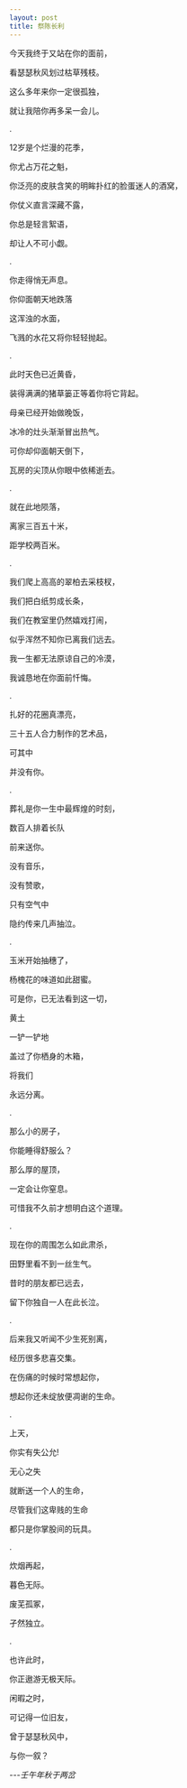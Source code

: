 ```yaml
---
layout: post
title: 祭陈长利
---
```

今天我终于又站在你的面前，

看瑟瑟秋风划过枯草残枝。

这么多年来你一定很孤独，

就让我陪你再多呆一会儿。

\.

12岁是个烂漫的花季，

你尤占万花之魁，

你泛亮的皮肤含笑的明眸扑红的脸蛋迷人的酒窝，

你仗义直言深藏不露，

你总是轻言絮语，

却让人不可小觑。

\.

你走得悄无声息。

你仰面朝天地跌落

这浑浊的水面，

飞溅的水花又将你轻轻抛起。

\.

此时天色已近黄昏，

装得满满的猪草篓正等着你将它背起。

母亲已经开始做晚饭，

冰冷的灶头渐渐冒出热气。

可你却仰面朝天倒下，

瓦房的尖顶从你眼中依稀逝去。

\.

就在此地陨落，

离家三百五十米，

距学校两百米。

\.

我们爬上高高的翠柏去采枝杈，

我们把白纸剪成长条，

我们在教室里仍然嬉戏打闹，

似乎浑然不知你已离我们远去。

我一生都无法原谅自己的冷漠，

我诚恳地在你面前忏悔。

\.

扎好的花圈真漂亮，

三十五人合力制作的艺术品，

可其中

并没有你。

\.

葬礼是你一生中最辉煌的时刻，

数百人排着长队

前来送你。

没有音乐，

没有赞歌，

只有空气中

隐约传来几声抽泣。

\.

玉米开始抽穗了，

杨槐花的味道如此甜蜜。

可是你，已无法看到这一切，

黄土

一铲一铲地

盖过了你栖身的木箱，

将我们

永远分离。

\.

那么小的房子，

你能睡得舒服么？

那么厚的屋顶，

一定会让你窒息。

可惜我不久前才想明白这个道理。

\.

现在你的周围怎么如此肃杀，

田野里看不到一丝生气。

昔时的朋友都已远去，

留下你独自一人在此长泣。

\.

后来我又听闻不少生死别离，

经历很多悲喜交集。

在伤痛的时候时常想起你，

想起你还未绽放便凋谢的生命。

\.

上天，

你实有失公允!

无心之失

就断送一个人的生命，

尽管我们这卑贱的生命

都只是你掌股间的玩具。

\.

炊烟再起，

暮色无际。

废芜孤冢，

孑然独立。

\.

也许此时，

你正遨游无极天际。

闲暇之时，

可记得一位旧友，

曾于瑟瑟秋风中，

与你一叙？

---*壬午年秋于两岔*

